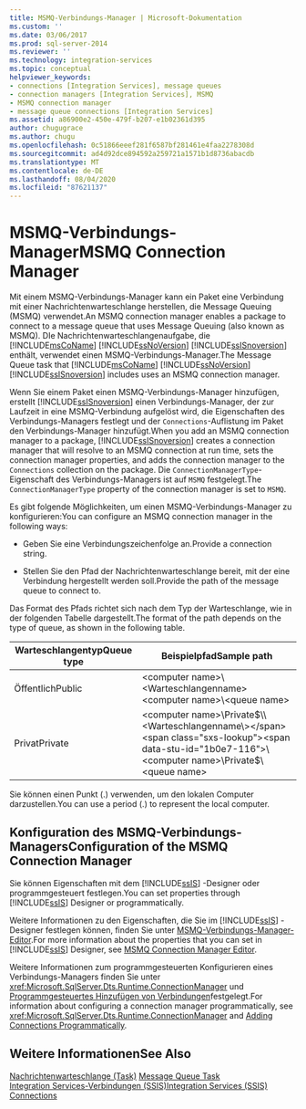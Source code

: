 ```yaml
---
title: MSMQ-Verbindungs-Manager | Microsoft-Dokumentation
ms.custom: ''
ms.date: 03/06/2017
ms.prod: sql-server-2014
ms.reviewer: ''
ms.technology: integration-services
ms.topic: conceptual
helpviewer_keywords:
- connections [Integration Services], message queues
- connection managers [Integration Services], MSMQ
- MSMQ connection manager
- message queue connections [Integration Services]
ms.assetid: a86900e2-450e-479f-b207-e1b02361d395
author: chugugrace
ms.author: chugu
ms.openlocfilehash: 0c51866eeef281f6587bf281461e4faa2278308d
ms.sourcegitcommit: ad4d92dce894592a259721a1571b1d8736abacdb
ms.translationtype: MT
ms.contentlocale: de-DE
ms.lasthandoff: 08/04/2020
ms.locfileid: "87621137"
---
```

# <a name="msmq-connection-manager"></a><span data-ttu-id="1b0e7-102">MSMQ-Verbindungs-Manager</span><span class="sxs-lookup"><span data-stu-id="1b0e7-102">MSMQ Connection Manager</span></span>
  <span data-ttu-id="1b0e7-103">Mit einem MSMQ-Verbindungs-Manager kann ein Paket eine Verbindung mit einer Nachrichtenwarteschlange herstellen, die Message Queuing (MSMQ) verwendet.</span><span class="sxs-lookup"><span data-stu-id="1b0e7-103">An MSMQ connection manager enables a package to connect to a message queue that uses Message Queuing (also known as MSMQ).</span></span> <span data-ttu-id="1b0e7-104">DIe Nachrichtenwarteschlangenaufgabe, die [!INCLUDE[msCoName](../../includes/msconame-md.md)] [!INCLUDE[ssNoVersion](../../includes/ssnoversion-md.md)] [!INCLUDE[ssISnoversion](../../includes/ssisnoversion-md.md)] enthält, verwendet einen MSMQ-Verbindungs-Manager.</span><span class="sxs-lookup"><span data-stu-id="1b0e7-104">The Message Queue task that [!INCLUDE[msCoName](../../includes/msconame-md.md)] [!INCLUDE[ssNoVersion](../../includes/ssnoversion-md.md)] [!INCLUDE[ssISnoversion](../../includes/ssisnoversion-md.md)] includes uses an MSMQ connection manager.</span></span>  
  
 <span data-ttu-id="1b0e7-105">Wenn Sie einem Paket einen MSMQ-Verbindungs-Manager hinzufügen, erstellt [!INCLUDE[ssISnoversion](../../includes/ssisnoversion-md.md)] einen Verbindungs-Manager, der zur Laufzeit in eine MSMQ-Verbindung aufgelöst wird, die Eigenschaften des Verbindungs-Managers festlegt und der `Connections`-Auflistung im Paket den Verbindungs-Manager hinzufügt.</span><span class="sxs-lookup"><span data-stu-id="1b0e7-105">When you add an MSMQ connection manager to a package, [!INCLUDE[ssISnoversion](../../includes/ssisnoversion-md.md)] creates a connection manager that will resolve to an MSMQ connection at run time, sets the connection manager properties, and adds the connection manager to the `Connections` collection on the package.</span></span> <span data-ttu-id="1b0e7-106">Die `ConnectionManagerType`-Eigenschaft des Verbindungs-Managers ist auf `MSMQ` festgelegt.</span><span class="sxs-lookup"><span data-stu-id="1b0e7-106">The `ConnectionManagerType` property of the connection manager is set to `MSMQ`.</span></span>  
  
 <span data-ttu-id="1b0e7-107">Es gibt folgende Möglichkeiten, um einen MSMQ-Verbindungs-Manager zu konfigurieren:</span><span class="sxs-lookup"><span data-stu-id="1b0e7-107">You can configure an MSMQ connection manager in the following ways:</span></span>  
  
-   <span data-ttu-id="1b0e7-108">Geben Sie eine Verbindungszeichenfolge an.</span><span class="sxs-lookup"><span data-stu-id="1b0e7-108">Provide a connection string.</span></span>  
  
-   <span data-ttu-id="1b0e7-109">Stellen Sie den Pfad der Nachrichtenwarteschlange bereit, mit der eine Verbindung hergestellt werden soll.</span><span class="sxs-lookup"><span data-stu-id="1b0e7-109">Provide the path of the message queue to connect to.</span></span>  
  
 <span data-ttu-id="1b0e7-110">Das Format des Pfads richtet sich nach dem Typ der Warteschlange, wie in der folgenden Tabelle dargestellt.</span><span class="sxs-lookup"><span data-stu-id="1b0e7-110">The format of the path depends on the type of queue, as shown in the following table.</span></span>  
  
|<span data-ttu-id="1b0e7-111">Warteschlangentyp</span><span class="sxs-lookup"><span data-stu-id="1b0e7-111">Queue type</span></span>|<span data-ttu-id="1b0e7-112">Beispielpfad</span><span class="sxs-lookup"><span data-stu-id="1b0e7-112">Sample path</span></span>|  
|----------------|-----------------|  
|<span data-ttu-id="1b0e7-113">Öffentlich</span><span class="sxs-lookup"><span data-stu-id="1b0e7-113">Public</span></span>|<span data-ttu-id="1b0e7-114">\<computer name>\\<Warteschlangenname\></span><span class="sxs-lookup"><span data-stu-id="1b0e7-114">\<computer name>\\<queue name\></span></span>|  
|<span data-ttu-id="1b0e7-115">Privat</span><span class="sxs-lookup"><span data-stu-id="1b0e7-115">Private</span></span>|<span data-ttu-id="1b0e7-116">\<computer name>\Private$\\<Warteschlangenname\></span><span class="sxs-lookup"><span data-stu-id="1b0e7-116">\<computer name>\Private$\\<queue name\></span></span>|  
  
 <span data-ttu-id="1b0e7-117">Sie können einen Punkt (.) verwenden, um den lokalen Computer darzustellen.</span><span class="sxs-lookup"><span data-stu-id="1b0e7-117">You can use a period (.) to represent the local computer.</span></span>  
  
## <a name="configuration-of-the-msmq-connection-manager"></a><span data-ttu-id="1b0e7-118">Konfiguration des MSMQ-Verbindungs-Managers</span><span class="sxs-lookup"><span data-stu-id="1b0e7-118">Configuration of the MSMQ Connection Manager</span></span>  
 <span data-ttu-id="1b0e7-119">Sie können Eigenschaften mit dem [!INCLUDE[ssIS](../../includes/ssis-md.md)] -Designer oder programmgesteuert festlegen.</span><span class="sxs-lookup"><span data-stu-id="1b0e7-119">You can set properties through [!INCLUDE[ssIS](../../includes/ssis-md.md)] Designer or programmatically.</span></span>  
  
 <span data-ttu-id="1b0e7-120">Weitere Informationen zu den Eigenschaften, die Sie im [!INCLUDE[ssIS](../../includes/ssis-md.md)] -Designer festlegen können, finden Sie unter [MSMQ-Verbindungs-Manager-Editor](../msmq-connection-manager-editor.md).</span><span class="sxs-lookup"><span data-stu-id="1b0e7-120">For more information about the properties that you can set in [!INCLUDE[ssIS](../../includes/ssis-md.md)] Designer, see [MSMQ Connection Manager Editor](../msmq-connection-manager-editor.md).</span></span>  
  
 <span data-ttu-id="1b0e7-121">Weitere Informationen zum programmgesteuerten Konfigurieren eines Verbindungs-Managers finden Sie unter <xref:Microsoft.SqlServer.Dts.Runtime.ConnectionManager> und [Programmgesteuertes Hinzufügen von Verbindungen](../building-packages-programmatically/adding-connections-programmatically.md)festgelegt.</span><span class="sxs-lookup"><span data-stu-id="1b0e7-121">For information about configuring a connection manager programmatically, see <xref:Microsoft.SqlServer.Dts.Runtime.ConnectionManager> and [Adding Connections Programmatically](../building-packages-programmatically/adding-connections-programmatically.md).</span></span>  
  
## <a name="see-also"></a><span data-ttu-id="1b0e7-122">Weitere Informationen</span><span class="sxs-lookup"><span data-stu-id="1b0e7-122">See Also</span></span>  
 <span data-ttu-id="1b0e7-123">[Nachrichtenwarteschlange (Task)](../control-flow/message-queue-task.md) </span><span class="sxs-lookup"><span data-stu-id="1b0e7-123">[Message Queue Task](../control-flow/message-queue-task.md) </span></span>  
 [<span data-ttu-id="1b0e7-124">Integration Services-Verbindungen &#40;SSIS&#41;</span><span class="sxs-lookup"><span data-stu-id="1b0e7-124">Integration Services &#40;SSIS&#41; Connections</span></span>](integration-services-ssis-connections.md)  
  
  
